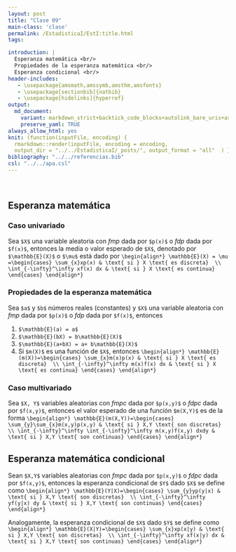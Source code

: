 ```yaml
---
layout: post
title: "Clase 09"
main-class: 'clase'
permalink: /EstadisticaI/EstI:title.html
tags:

introduction: |
  Esperanza matemática <br/>
  Propiedades de la esperanza matemática <br/>
  Esperanza condicional <br/>
header-includes:
   - \usepackage{amsmath,amssymb,amsthm,amsfonts}
   - \usepackage[sectionbib]{natbib}
   - \usepackage[hidelinks]{hyperref}
output:
  md_document:
    variant: markdown_strict+backtick_code_blocks+autolink_bare_uris+ascii_identifiers+tex_math_single_backslash
    preserve_yaml: TRUE
always_allow_html: yes   
knit: (function(inputFile, encoding) {
  rmarkdown::render(inputFile, encoding = encoding,
  output_dir = "../../EstadisticaI/_posts/", output_format = "all"  ) })
bibliography: "../../referencias.bib"
csl: "../../apa.csl"
---
```








<br>

Esperanza matemática
--------------------

### Caso univariado

Sea `$X$` una variable aleatoria con *fmp* dada por `$p(x)$` o *fdp*
dada por `$f(x)$`, entonces la media o valor esperado de `$X$`, denotado
por `$\mathbb{E}(X)$` o `$\mu$` está dado por
`\begin{align*} \mathbb{E}(X) = \mu =\begin{cases} \sum_{x}xp(x) & \text{ si } X \text{ es discreta}  \\ \int_{-\infty}^\infty xf(x) dx & \text{ si } X \text{ es continua} \end{cases} \end{align*}`

### Propiedades de la esperanza matemática

Sea `$a$` y `$b$` números reales (constantes) y `$X$` una variable
aleatoria con *fmp* dada por `$p(x)$` o *fdp* dada por `$f(x)$`,
entonces

1.  `$\mathbb{E}(a) = a$`
2.  `$\mathbb{E}(bX) = b\mathbb{E}(X)$`
3.  `$\mathbb{E}(a+bX) = a+ b\mathbb{E}(X)$`
4.  Si `$m(X)$` es una función de `$X$`, entonces
    `\begin{align*} \mathbb{E}(m(X))=\begin{cases} \sum_{x}m(x)p(x) & \text{ si } X \text{ es discreta}  \\ \int_{-\infty}^\infty m(x)f(x) dx & \text{ si } X \text{ es continua} \end{cases} \end{align*}`

### Caso multivariado

Sea `$X, Y$` variables aleatorias con *fmpc* dada por `$p(x,y)$` o
*fdpc* dada por `$f(x,y)$`, entonces el valor esperado de una función
`$m(X,Y)$` es de la forma
`\begin{align*} \mathbb{E}(m(X,Y))=\begin{cases} \sum_{y}\sum_{x}m(x,y)p(x,y) & \text{ si } X,Y \text{ son discretas}  \\ \int_{-\infty}^\infty \int_{-\infty}^\infty m(x,y)f(x,y) dxdy & \text{ si } X,Y \text{ son continuas} \end{cases} \end{align*}`

Esperanza matemática condicional
--------------------------------

Sean `$X,Y$` variables aleatorias con *fmpc* dada por `$p(x,y)$` o
*fdpc* dada por `$f(x,y)$`, entonces la esperanza condicional de `$Y$`
dado `$X$` se define como
`\begin{align*} \mathbb{E}(Y|X)=\begin{cases} \sum_{y}yp(y|x) & \text{ si } X,Y \text{ son discretas}  \\ \int_{-\infty}^\infty yf(y|x) dy & \text{ si } X,Y \text{ son continuas} \end{cases} \end{align*}`

Analogamente, la esperanza condicional de `$X$` dado `$Y$` se define
como
`\begin{align*} \mathbb{E}(X|Y)=\begin{cases} \sum_{x}xp(x|y) & \text{ si } X,Y \text{ son discretas}  \\ \int_{-\infty}^\infty xf(x|y) dx & \text{ si } X,Y \text{ son continuas} \end{cases} \end{align*}`
